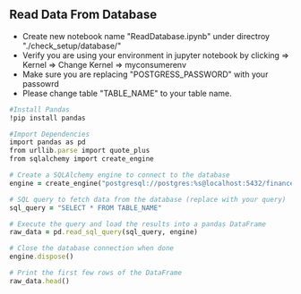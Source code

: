 ## Read Data From Database
- Create new notebook name "ReadDatabase.ipynb" under directroy "./check_setup/database/"
- Verify you are using your environment in jupyter notebook by clicking => Kernel => Change Kernel => myconsumerenv
- Make sure you are replacing "POSTGRESS_PASSWORD" with your passowrd
- Please change table "TABLE_NAME" to your table name.
```ruby
#Install Pandas
!pip install pandas

#Import Dependencies
import pandas as pd
from urllib.parse import quote_plus
from sqlalchemy import create_engine

# Create a SQLAlchemy engine to connect to the database
engine = create_engine("postgresql://postgres:%s@localhost:5432/finance" % quote_plus("POSTGRESS_PASSWORD"))

# SQL query to fetch data from the database (replace with your query)
sql_query = "SELECT * FROM TABLE_NAME"

# Execute the query and load the results into a pandas DataFrame
raw_data = pd.read_sql_query(sql_query, engine)

# Close the database connection when done
engine.dispose()

# Print the first few rows of the DataFrame
raw_data.head()
``` 
